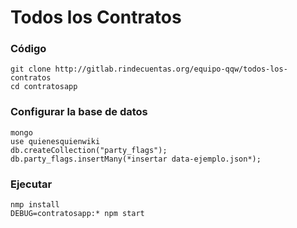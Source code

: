 # Todos los Contratos


### Código

    git clone http://gitlab.rindecuentas.org/equipo-qqw/todos-los-contratos
    cd contratosapp

### Configurar la base de datos
    
    mongo
    use quienesquienwiki
    db.createCollection("party_flags");
    db.party_flags.insertMany(*insertar data-ejemplo.json*);

### Ejecutar
    nmp install
    DEBUG=contratosapp:* npm start